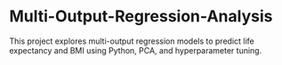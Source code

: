 # Multi-Output-Regression-Analysis
This project explores multi-output regression models to predict life expectancy and BMI using Python, PCA, and hyperparameter tuning.
